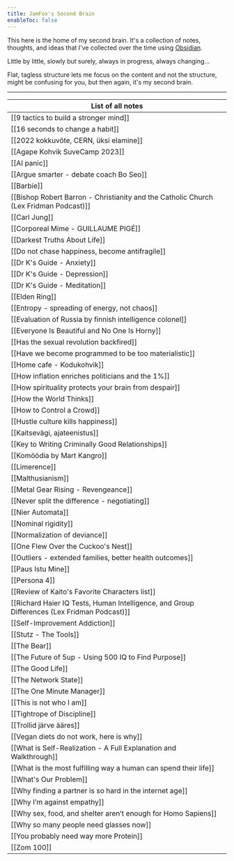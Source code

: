 ```yaml
---
title: JamFox's Second Brain
enableToc: false
---
```


This here is the home of my second brain. It's a collection of notes, thoughts, and ideas that I've collected over the time using [Obsidian](https://obsidian.md/). 

Little by little, slowly but surely, always in progress, always changing...

Flat, tagless structure lets me focus on the content and not the structure, might be confusing for you, but then again, it's my second brain.

---

| List of all notes |
|--------------|
| [[9 tactics to build a stronger mind]] |
| [[16 seconds to change a habit]] |
| [[2022 kokkuvõte, CERN, üksi elamine]] |
| [[Agape Kohvik SuveCamp 2023]] |
| [[AI panic]] |
| [[Argue smarter - debate coach Bo Seo]] |
| [[Barbie]] |
| [[Bishop Robert Barron - Christianity and the Catholic Church (Lex Fridman Podcast)]] |
| [[Carl Jung]] |
| [[Corporeal Mime - GUILLAUME PIGÉ]] |
| [[Darkest Truths About Life]] |
| [[Do not chase happiness, become antifragile]] |
| [[Dr K's Guide - Anxiety]] |
| [[Dr K's Guide - Depression]] |
| [[Dr K's Guide - Meditation]] |
| [[Elden Ring]] |
| [[Entropy - spreading of energy, not chaos]] |
| [[Evaluation of Russia by finnish intelligence colonel]] |
| [[Everyone Is Beautiful and No One Is Horny]] |
| [[Has the sexual revolution backfired]] |
| [[Have we become programmed to be too materialistic]] |
| [[Home cafe - Kodukohvik]] |
| [[How inflation enriches politicians and the 1%]] |
| [[How spirituality protects your brain from despair]] |
| [[How the World Thinks]] |
| [[How to Control a Crowd]] |
| [[Hustle culture kills happiness]] |
| [[Kaitsevägi, ajateenistus]] |
| [[Key to Writing Criminally Good Relationships]] |
| [[Komöödia by Mart Kangro]] |
| [[Limerence]] |
| [[Malthusianism]] |
| [[Metal Gear Rising - Revengeance]] |
| [[Never split the difference - negotiating]] |
| [[Nier Automata]] |
| [[Nominal rigidity]] |
| [[Normalization of deviance]] |
| [[One Flew Over the Cuckoo's Nest]] |
| [[Outliers - extended families, better health outcomes]] |
| [[Paus Istu Mine]] |
| [[Persona 4]] |
| [[Review of Kaito's Favorite Characters list]] |
| [[Richard Haier IQ Tests, Human Intelligence, and Group Differences (Lex Fridman Podcast)]] |
| [[Self-Improvement Addiction]] |
| [[Stutz - The Tools]] |
| [[The Bear]] |
| [[The Future of 5up - Using 500 IQ to Find Purpose]] |
| [[The Good Life]] |
| [[The Network State]] |
| [[The One Minute Manager]] |
| [[This is not who I am]] |
| [[Tightrope of Discipline]] |
| [[Trollid järve ääres]] |
| [[Vegan diets do not work, here is why]] |
| [[What is Self-Realization - A Full Explanation and Walkthrough]] |
| [[What is the most fulfilling way a human can spend their life]] |
| [[What's Our Problem]] |
| [[Why finding a partner is so hard in the internet age]] |
| [[Why I’m against empathy]] |
| [[Why sex, food, and shelter aren’t enough for Homo Sapiens]] |
| [[Why so many people need glasses now]] |
| [[You probably need way more Protein]] |
| [[Zom 100]] |
